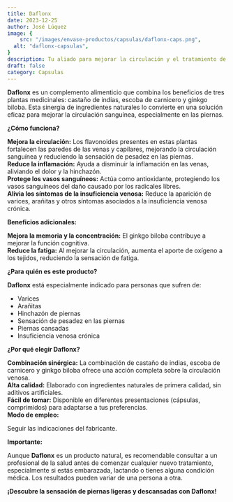 ```yaml
---
title: Daflonx
date: 2023-12-25
author: José Lúquez
image: {
 	src: "/images/envase-productos/capsulas/daflonx-caps.png",
  alt: "daflonx-capsulas",
}
description: Tu aliado para mejorar la circulación y el tratamiento de varices
draft: false
category: Capsulas
---
```


**Daflonx** es un complemento alimenticio que combina los beneficios de tres plantas medicinales: castaño de indias, escoba de carnicero y ginkgo biloba. Esta sinergia de ingredientes naturales lo convierte en una solución eficaz para mejorar la circulación sanguínea, especialmente en las piernas.

**¿Cómo funciona?**

**Mejora la circulación:** Los flavonoides presentes en estas plantas fortalecen las paredes de las venas y capilares, mejorando la circulación sanguínea y reduciendo la sensación de pesadez en las piernas.   
**Reduce la inflamación:** Ayuda a disminuir la inflamación en las venas, aliviando el dolor y la hinchazón.   
**Protege los vasos sanguíneos:** Actúa como antioxidante, protegiendo los vasos sanguíneos del daño causado por los radicales libres.   
**Alivia los síntomas de la insuficiencia venosa:** Reduce la aparición de varices, arañitas y otros síntomas asociados a la insuficiencia venosa crónica.   

**Beneficios adicionales:**

**Mejora la memoria y la concentración:** El ginkgo biloba contribuye a mejorar la función cognitiva.   
**Reduce la fatiga:** Al mejorar la circulación, aumenta el aporte de oxígeno a los tejidos, reduciendo la sensación de fatiga.   

**¿Para quién es este producto?**

**Daflonx** está especialmente indicado para personas que sufren de:

- Varices
- Arañitas
- Hinchazón de piernas
- Sensación de pesadez en las piernas
- Piernas cansadas
- Insuficiencia venosa crónica

**¿Por qué elegir Daflonx?**

**Combinación sinérgica:** La combinación de castaño de indias, escoba de carnicero y ginkgo biloba ofrece una acción completa sobre la circulación venosa.   
**Alta calidad:** Elaborado con ingredientes naturales de primera calidad, sin aditivos artificiales.   
**Fácil de tomar:** Disponible en diferentes presentaciones (cápsulas, comprimidos) para adaptarse a tus preferencias.   
**Modo de empleo:**   

Seguir las indicaciones del fabricante.

**Importante:**

Aunque **Daflonx** es un producto natural, es recomendable consultar a un profesional de la salud antes de comenzar cualquier nuevo tratamiento, especialmente si estás embarazada, lactando o tienes alguna condición médica.
Los resultados pueden variar de una persona a otra.

**¡Descubre la sensación de piernas ligeras y descansadas con Daflonx!**